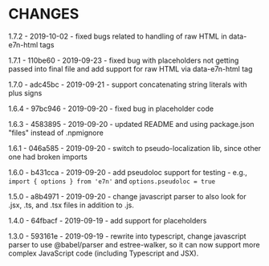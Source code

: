# CHANGES

1.7.2 - 2019-10-02 - fixed bugs related to handling of raw HTML in data-e7n-html tags

1.7.1 - 110be60 - 2019-09-23 - fixed bug with placeholders not getting passed into final file and add support for raw HTML via data-e7n-html tag

1.7.0 - adc45bc - 2019-09-21 - support concatenating string literals with plus signs

1.6.4 - 97bc946 - 2019-09-20 - fixed bug in placeholder code

1.6.3 - 4583895 - 2019-09-20 - updated README and using package.json "files" instead of .npmignore

1.6.1 - 046a585 - 2019-09-20 - switch to pseudo-localization lib, since other one had broken imports

1.6.0 - b431cca - 2019-09-20 - add pseudoloc support for testing - e.g., `import { options } from 'e7n'` and `options.pseudoloc = true`

1.5.0 - a8b4971 - 2019-09-20 - change javascript parser to also look for .jsx, .ts, and .tsx files in addition to .js.

1.4.0 - 64fbacf - 2019-09-19 - add support for placeholders

1.3.0 - 593161e - 2019-09-19 - rewrite into typescript, change javascript parser to use @babel/parser and estree-walker, so it can now support more complex JavaScript code (including Typescript and JSX).
